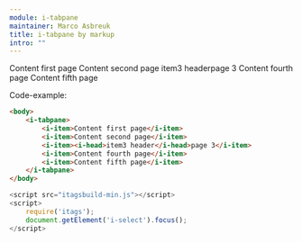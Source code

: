 ```yaml
---
module: i-tabpane
maintainer: Marco Asbreuk
title: i-tabpane by markup
intro: ""
---
```



<i-tabpane pane="2">
    <i-item>Content first page</i-item>
    <i-item>Content second page</i-item>
    <i-item><i-head>item3 header</i-head>page 3</i-item>
    <i-item>Content fourth page</i-item>
    <i-item>Content fifth page</i-item>
</i-tabpane>

<div id="test"></div>
<p>Code-example:</p>


```html
<body>
    <i-tabpane>
        <i-item>Content first page</i-item>
        <i-item>Content second page</i-item>
        <i-item><i-head>item3 header</i-head>page 3</i-item>
        <i-item>Content fourth page</i-item>
        <i-item>Content fifth page</i-item>
    </i-tabpane>
</body>
```

```js
<script src="itagsbuild-min.js"></script>
<script>
    require('itags');
    document.getElement('i-select').focus();
</script>
```

<script src="../../dist/itagsbuild.js"></script>
<script>
    require('itags');
    document.getElement('i-tabpane').focus();
</script>
